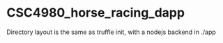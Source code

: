 # CSC4980_horse_racing_dapp

Directory layout is the same as truffle init, with a nodejs backend in ./app